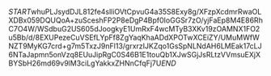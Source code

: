 $START$whuPLJsydDJL812fe4slliOVtCpvuG4a35S8Exy8g/XFzpXcdmrRwaOLXDBx059DQUQoA+zuSceshFP2P8eDgP4Bpf0IoGGSr7zO/yjFaEp8M4E86RhC7O4W/WSdbuG2US605dJoogkyE1UmRxF4wcMTyB3XKv19zOAMNX1FO2u5Bb/d/8EXUPezeCuVSEfLYpFf8ZgYaqKhaADdXPOTwXCEiZY/UMuMWfWNZT9MyKG7crd+g7m5TxzJ9nFl13/grxrzIJKZqo1GsSpNLNdAH6LMEak17cLJ6NTaJapmn5onVzq8EUuJipRgC0S46B1E1touQb1XJwSGjJsRLtzVVmsuEXjXBYSbH26md69v9lM3ciLgYakkxZHNnCfqFj7U$END$